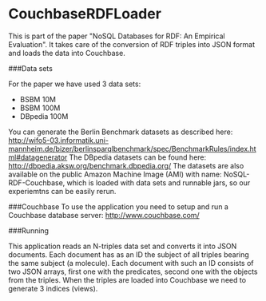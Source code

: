 CouchbaseRDFLoader
==================

This is part of the paper "NoSQL Databases for RDF: An Empirical Evaluation". It takes care of the conversion of RDF triples into JSON format and loads the data into Couchbase.

###Data sets

For the paper we have used 3 data sets:
 - BSBM 10M
 - BSBM 100M
 - DBpedia 100M

You can generate the Berlin Benchmark datasets as described here: http://wifo5-03.informatik.uni-mannheim.de/bizer/berlinsparqlbenchmark/spec/BenchmarkRules/index.html#datagenerator 
The DBpedia datasets can be found here: http://dbpedia.aksw.org/benchmark.dbpedia.org/
The datasets are also available on the public Amazon Machine Image (AMI) with name: NoSQL-RDF-Couchbase, 
which is loaded with data sets and runnable jars, so our experiemtns can be easily rerun.

###Couchbase
To use the application you need to setup and run a Couchbase database server: http://www.couchbase.com/

###Running

This application reads an N-triples data set and converts it into JSON documents. 
Each document has as an ID the subject of all triples bearing the same subject (a molecule). 
Each document with such an ID consists of two JSON arrays, first one with the predicates, second one with the objects from the triples.
When the triples are loaded into Couchbase we need to generate 3 indices (views).
